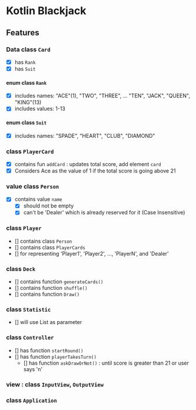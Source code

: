 # Kotlin Blackjack

## Features

### Data class `Card`
- [x] has `Rank`
- [x] has `Suit`

#### enum class `Rank`
- [x] includes names: "ACE"(1), "TWO", "THREE", ... "TEN", "JACK", "QUEEN", "KING"(13)
- [x] includes values: 1-13

#### enum class `Suit`
- [x] includes names: "SPADE", "HEART", "CLUB", "DIAMOND"

### class `PlayerCard`
- [x] contains fun `addCard` : updates total score, add element `card`
- [x] Considers Ace as the value of 1 if the total score is going above 21

### value class `Person`
- [x] contains value `name`
  - [x] should not be empty
  - [x] can't be 'Dealer' which is already reserved for it (Case Insensitive)

### class `Player`
- [] contains class `Person`
- [] contains class `PlayerCards`
- [] for representing 'Player1', 'Player2', ..., 'PlayerN', and 'Dealer'

### class `Deck`
- [] contains function `generateCards()`
- [] contains function `shuffle()`
- [] contains function `Draw()`

### class `Statistic`
- [] will use List<Player> as parameter

### class `Controller`
- [] has function `startRound()`
- [] has function `playerTakesTurn()`
  - [] has function `askDrawOrNot()` : until score is greater than 21 or user says 'n'

### view : class `InputView`, `OutputView`


### class `Application`